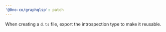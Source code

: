 ```yaml
---
'@0no-co/graphqlsp': patch
---
```


When creating a `d.ts` file, export the introspection type to make it reusable.
